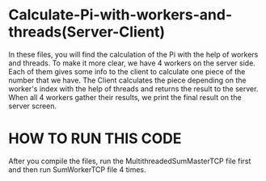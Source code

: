 # Calculate-Pi-with-workers-and-threads(Server-Client)
In these files, you will find the calculation of the Pi with the help of workers and threads.
To make it more clear, we have 4 workers on the server side. Each of them gives some info to the client to calculate one piece of the number that we have.
The Client calculates the piece depending on the worker's index with the help of threads and returns the result to the server.
When all 4 workers gather their results, we print the final result on the server screen.
# HOW TO RUN THIS CODE
After you compile the files, run the MultithreadedSumMasterTCP file first and then run SumWorkerTCP file 4 times.

